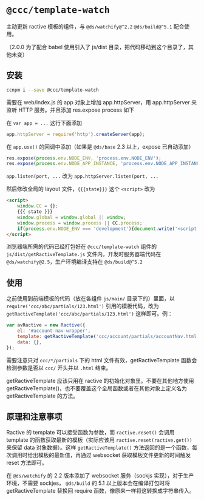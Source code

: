 # `@ccc/template-watch`

主动更新 ractive 模板的组件，与 `@ds/watchify@^2.2` `@ds/build@^5.1` 配合使用。

（2.0.0 为了配合 babel 使用引入了 js/dist 目录，把代码移动到这个目录了，其他未变）

## 安装

```bash
ccnpm i --save @ccc/template-watch
```

需要在 web/index.js 的 app 对象上增加 app.httpServer，用 app.httpServer 来监听 HTTP 服务。并且添加 res.expose process 如下

在 `var app = ...` 这行下面添加
```js
app.httpServer = require('http').createServer(app);
```

在 `app.use()` 的回调中添加（如果是 `@ds/base` 2.3 以上，expose 已自动添加）
```js
res.expose(process.env.NODE_ENV, 'process.env.NODE_ENV');
res.expose(process.env.NODE_APP_INSTANCE, 'process.env.NODE_APP_INSTANCE');
```

`app.listen(port, ...` 改为 `app.httpServer.listen(port, ...`

然后修改全局的 layout 文件，`{{{state}}}` 这个 `<script>` 改为

```html
<script>
    window.CC = {};
    {{{ state }}}
    window.global = window.global || window;
    window.process = window.process || CC.process;
    if(process.env.NODE_ENV === 'development'){document.write('<script src="/ccc/template-watch/js/dist/getRactiveTemplate.js"></'+'script>');}
</script>
```

浏览器端所需的代码已经打包好在 `@ccc/template-watch` 组件的 `js/dist/getRactiveTemplate.js` 文件内，开发时服务器端代码在 `@ds/watchify@2.5`，生产环境编译支持在 `@ds/build@^5.2`

## 使用

之前使用到前端模板的代码（放在各组件 `js/main/` 目录下的）里面，以 `require('ccc/abc/partials/123.html')` 引用的模板代码，改为 `getRactiveTemplate('ccc/abc/partials/123.html')` 这样即可。例：

```js
var avRactive = new Ractive({
    el: '#account-nav-wrapper',
    template: getRactiveTemplate('ccc/account/partials/accountNav.html'),
    data: {},
});
```

需要注意只对 `ccc/*/partials` 下的 html 文件有效，getRactiveTemplate 函数会检测参数是否以 `ccc/` 开头并以 `.html` 结束。

getRactiveTemplate 应该只用在 ractive 的初始化对象里。不要在其他地方使用 getRactiveTemplate()，也不要覆盖这个全局函数或者在其他对象上定义名为 getRactiveTemplate 的方法。

## 原理和注意事项

Ractive 的 template 可以接受函数为参数，而 `ractive.reset()` 会调用 template 的函数获取最新的模板（实际应该用 `ractive.reset(ractive.get())` 来保留 data 对象数据）。这样 `getRactiveTemplate()` 方法返回的是一个函数，每次调用时给出模板的最新值，再通过 websocket 获取模板文件更新的时间触发 reset 方法即可。

在 `@ds/watchify` 的 2.2 版本添加了 websocket 服务（sockjs 实现），对于生产环境，不需要 sockjes， `@ds/build` 的 5.1 以上版本会在编译打包时将 getRactiveTemplate 替换回 require 函数，像原来一样将这转换成字符串传入。
